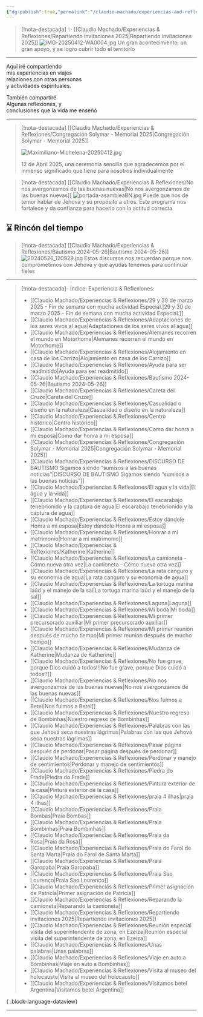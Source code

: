 ```yaml
---
{"dg-publish":true,"permalink":"/claudio-machado/experiencias-and-reflexiones/experiencias-and-reflexiones/","title":"Experiencias & Reflexiones","tags":["experiencia"]}
---
```


> [!nota-destacada] ✨ [[Claudio Machado/Experiencias & Reflexiones/Repartiendo invitaciones 2025\|Repartiendo invitaciones 2025]] 
> ![IMG-20250412-WA0004.jpg](/img/user/07%20-%20Personal/Im%C3%A1genes/IMG-20250412-WA0004.jpg)
> Un gran acontecimiento, un gran apoyo, y se logro cubrir todo el territorio


---
<div class="bienvenida">
<p>Aquí iré compartiendo<br>
mis experiencias en viajes <br>
relaciones con otras personas<BR>
y actividades espirituales.</p>

<p>También  compartiré <BR>
Algunas reflexiones, y <BR>
conclusiones que la vida me enseñó</p>
</div>

---

> [!nota-destacada] [[Claudio Machado/Experiencias & Reflexiones/Congregación Solymar - Memorial 2025\|Congregación Solymar - Memorial 2025]]
> 
>  ![Maximiliano-Michelena-20250412.jpg](/img/user/07%20-%20Personal/Im%C3%A1genes/Maximiliano-Michelena-20250412.jpg)
>  
>  12 de Abril 2025, una ceremonia sencilla que agradecemos por el inmenso significado que tiene para nosotros individualmente 

> [!nota-destacada] [[Claudio Machado/Experiencias & Reflexiones/No nos avergonzamos de las buenas nuevas\|No nos avergonzamos de las buenas nuevas]]
> ![portada-asambleaBN.jpg](/img/user/07%20-%20Personal/Im%C3%A1genes/portada-asambleaBN.jpg)
> Puede que nos de temor hablar de Jehová y su propósito a otros. Éste programa nos fortalece y da confianza para hacerlo con la actitud correcta 

## ⌛ Rincón del tiempo 

> [!nota-destacada] [[Claudio Machado/Experiencias & Reflexiones/Bautismo 2024-05-26\|Bautismo 2024-05-26]]
> ![20240526_120929.jpg](/img/user/07%20-%20Personal/Im%C3%A1genes/20240526_120929.jpg)
> Estos discursos nos recuerdan porque nos comprometimos con Jehová y que ayudas tenemos para continuar fieles 

---

>[!nota-destacada]- Índice: Experiencia & Reflexiones:
> - [[Claudio Machado/Experiencias & Reflexiones/29 y 30 de marzo 2025 - Fin de semana con mucha actividad Especial.\|29 y 30 de marzo 2025 - Fin de semana con mucha actividad Especial.]]
> - [[Claudio Machado/Experiencias & Reflexiones/Adaptaciones de los seres vivos al agua\|Adaptaciones de los seres vivos al agua]]
> - [[Claudio Machado/Experiencias & Reflexiones/Alemanes recorren el mundo en Motorhome\|Alemanes recorren el mundo en Motorhome]]
> - [[Claudio Machado/Experiencias & Reflexiones/Alojamiento en casa de los Carrizo\|Alojamiento en casa de los Carrizo]]
> - [[Claudio Machado/Experiencias & Reflexiones/Ayuda para ser readmitido\|Ayuda para ser readmitido]]
> - [[Claudio Machado/Experiencias & Reflexiones/Bautismo 2024-05-26\|Bautismo 2024-05-26]]
> - [[Claudio Machado/Experiencias & Reflexiones/Careta del Cruze\|Careta del Cruze]]
> - [[Claudio Machado/Experiencias & Reflexiones/Casualidad o diseño en la naturaleza\|Casualidad o diseño en la naturaleza]]
> - [[Claudio Machado/Experiencias & Reflexiones/Centro histórico\|Centro histórico]]
> - [[Claudio Machado/Experiencias & Reflexiones/Como dar honra a mi esposa\|Como dar honra a mi esposa]]
> - [[Claudio Machado/Experiencias & Reflexiones/Congregación Solymar - Memorial 2025\|Congregación Solymar - Memorial 2025]]
> - [[Claudio Machado/Experiencias & Reflexiones/DISCURSO DE BAUTISMO Sigamos siendo “sumisos a las buenas noticias”\|DISCURSO DE BAUTISMO Sigamos siendo “sumisos a las buenas noticias”]]
> - [[Claudio Machado/Experiencias & Reflexiones/El agua y la vida\|El agua y la vida]]
> - [[Claudio Machado/Experiencias & Reflexiones/El escarabajo tenebrionido y la captura de agua\|El escarabajo tenebrionido y la captura de agua]]
> - [[Claudio Machado/Experiencias & Reflexiones/Estoy dándole Honra a mi esposa\|Estoy dándole Honra a mi esposa]]
> - [[Claudio Machado/Experiencias & Reflexiones/Honrar a mi matrimonio\|Honrar a mi matrimonio]]
> - [[Claudio Machado/Experiencias & Reflexiones/Katherine\|Katherine]]
> - [[Claudio Machado/Experiencias & Reflexiones/La camioneta - Cómo nueva otra vez\|La camioneta - Cómo nueva otra vez]]
> - [[Claudio Machado/Experiencias & Reflexiones/La rata canguro y su economía de agua\|La rata canguro y su economía de agua]]
> - [[Claudio Machado/Experiencias & Reflexiones/La tortuga marina laúd y el manejo de la sal\|La tortuga marina laúd y el manejo de la sal]]
> - [[Claudio Machado/Experiencias & Reflexiones/Laguna\|Laguna]]
> - [[Claudio Machado/Experiencias & Reflexiones/Mi boda\|Mi boda]]
> - [[Claudio Machado/Experiencias & Reflexiones/Mi primer precursorado auxiliar\|Mi primer precursorado auxiliar]]
> - [[Claudio Machado/Experiencias & Reflexiones/Mi primer reunión después de mucho tiempo\|Mi primer reunión después de mucho tiempo]]
> - [[Claudio Machado/Experiencias & Reflexiones/Mudanza de Katherine\|Mudanza de Katherine]]
> - [[Claudio Machado/Experiencias & Reflexiones/No fue grave, porque Dios cuidó a todos!!\|No fue grave, porque Dios cuidó a todos!!]]
> - [[Claudio Machado/Experiencias & Reflexiones/No nos avergonzamos de las buenas nuevas\|No nos avergonzamos de las buenas nuevas]]
> - [[Claudio Machado/Experiencias & Reflexiones/Nos fuimos a Betel\|Nos fuimos a Betel]]
> - [[Claudio Machado/Experiencias & Reflexiones/Nuestro regreso de Bombinhas\|Nuestro regreso de Bombinhas]]
> - [[Claudio Machado/Experiencias & Reflexiones/Palabras con las que Jehová seca nuestras lágrimas\|Palabras con las que Jehová seca nuestras lágrimas]]
> - [[Claudio Machado/Experiencias & Reflexiones/Pasar página después de perdonar\|Pasar página después de perdonar]]
> - [[Claudio Machado/Experiencias & Reflexiones/Perdonar y manejo de sentimientos\|Perdonar y manejo de sentimientos]]
> - [[Claudio Machado/Experiencias & Reflexiones/Piedra do Frade\|Piedra do Frade]]
> - [[Claudio Machado/Experiencias & Reflexiones/Pintura exterior de la casa\|Pintura exterior de la casa]]
> - [[Claudio Machado/Experiencias & Reflexiones/praia 4 ilhas\|praia 4 ilhas]]
> - [[Claudio Machado/Experiencias & Reflexiones/Praia Bombas\|Praia Bombas]]
> - [[Claudio Machado/Experiencias & Reflexiones/Praia Bombinhas\|Praia Bombinhas]]
> - [[Claudio Machado/Experiencias & Reflexiones/Praia da Rosa\|Praia da Rosa]]
> - [[Claudio Machado/Experiencias & Reflexiones/Praia do Farol de Santa Marta\|Praia do Farol de Santa Marta]]
> - [[Claudio Machado/Experiencias & Reflexiones/Praia Garopaba\|Praia Garopaba]]
> - [[Claudio Machado/Experiencias & Reflexiones/Praia Sao Lourenço\|Praia Sao Lourenço]]
> - [[Claudio Machado/Experiencias & Reflexiones/Primer asignación de Patricia\|Primer asignación de Patricia]]
> - [[Claudio Machado/Experiencias & Reflexiones/Reparando la camioneta\|Reparando la camioneta]]
> - [[Claudio Machado/Experiencias & Reflexiones/Repartiendo invitaciones 2025\|Repartiendo invitaciones 2025]]
> - [[Claudio Machado/Experiencias & Reflexiones/Reunión especial visita del superintendente de zona, en Ezeiza\|Reunión especial visita del superintendente de zona, en Ezeiza]]
> - [[Claudio Machado/Experiencias & Reflexiones/Unas palabras\|Unas palabras]]
> - [[Claudio Machado/Experiencias & Reflexiones/Viaje en auto a Bombinhas\|Viaje en auto a Bombinhas]]
> - [[Claudio Machado/Experiencias & Reflexiones/Visita al museo del holocausto\|Visita al museo del holocausto]]
> - [[Claudio Machado/Experiencias & Reflexiones/Visitamos betel Argentina\|Visitamos betel Argentina]]
> 
{ .block-language-dataview}

---

